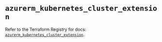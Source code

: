 # `azurerm_kubernetes_cluster_extension`

Refer to the Terraform Registry for docs: [`azurerm_kubernetes_cluster_extension`](https://registry.terraform.io/providers/hashicorp/azurerm/4.19.0/docs/resources/kubernetes_cluster_extension).
